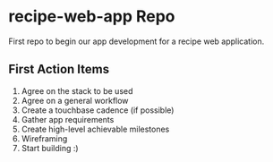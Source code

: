 # recipe-web-app Repo
First repo to begin our app development for a recipe web application.

## First Action Items
1. Agree on the stack to be used
2. Agree on a general workflow
3. Create a touchbase cadence (if possible)
4. Gather app requirements
5. Create high-level achievable milestones
6. Wireframing
7. Start building :) 
